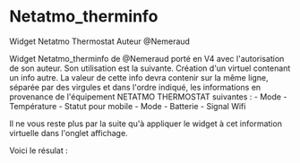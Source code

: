# Netatmo_therminfo
Widget Netatmo Thermostat
Auteur @Nemeraud

Widget Netatmo_therminfo de @Nemeraud porté en V4 avec l'autorisation de son auteur.
Son utilisation est la suivante.
Création d'un virtuel contenant un info autre.
La valeur de cette info devra contenir sur la même ligne, séparée par des virgules et dans l'ordre indiqué, les informations en provenance de l'équipement NETATMO THERMOSTAT suivantes :
    - Mode
    - Température
    - Statut pour mobile
    - Mode
    - Batterie
    - Signal Wifi

Il ne vous reste plus par la suite qu'à appliquer le widget à cet information virtuelle dans l'onglet affichage.

Voici le résulat :


